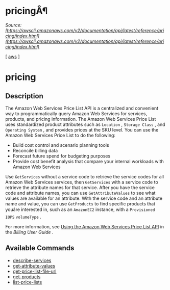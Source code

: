 # pricingÂ¶

*Source: [https://awscli.amazonaws.com/v2/documentation/api/latest/reference/pricing/index.html](https://awscli.amazonaws.com/v2/documentation/api/latest/reference/pricing/index.html)*

[ [aws](https://awscli.amazonaws.com/v2/documentation/api/latest/reference/index.html#cli-aws) ]

# pricing

## Description

The Amazon Web Services Price List API is a centralized and convenient way to programmatically query Amazon Web Services for services, products, and pricing information. The Amazon Web Services Price List uses standardized product attributes such as `Location` , `Storage Class` , and `Operating System` , and provides prices at the SKU level. You can use the Amazon Web Services Price List to do the following:

- Build cost control and scenario planning tools
- Reconcile billing data
- Forecast future spend for budgeting purposes
- Provide cost benefit analysis that compare your internal workloads with Amazon Web Services

Use `GetServices` without a service code to retrieve the service codes for all Amazon Web Services services, then `GetServices` with a service code to retrieve the attribute names for that service. After you have the service code and attribute names, you can use `GetAttributeValues` to see what values are available for an attribute. With the service code and an attribute name and value, you can use `GetProducts` to find specific products that youâre interested in, such as an `AmazonEC2` instance, with a `Provisioned IOPS` `volumeType` .

For more information, see [Using the Amazon Web Services Price List API](https://docs.aws.amazon.com/awsaccountbilling/latest/aboutv2/price-changes.html) in the *Billing User Guide* .

## Available Commands

- [describe-services](https://awscli.amazonaws.com/v2/documentation/api/latest/reference/pricing/describe-services.html)
- [get-attribute-values](https://awscli.amazonaws.com/v2/documentation/api/latest/reference/pricing/get-attribute-values.html)
- [get-price-list-file-url](https://awscli.amazonaws.com/v2/documentation/api/latest/reference/pricing/get-price-list-file-url.html)
- [get-products](https://awscli.amazonaws.com/v2/documentation/api/latest/reference/pricing/get-products.html)
- [list-price-lists](https://awscli.amazonaws.com/v2/documentation/api/latest/reference/pricing/list-price-lists.html)
